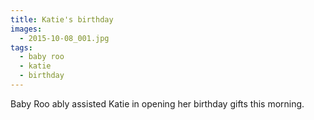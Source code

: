 ```yaml
---
title: Katie's birthday
images:
  - 2015-10-08_001.jpg
tags:
  - baby roo
  - katie
  - birthday
---
```

Baby Roo ably assisted Katie in opening her birthday gifts this morning. 